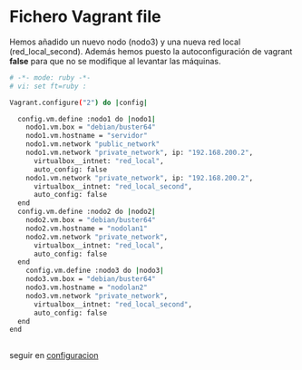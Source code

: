 # Fichero Vagrant file

Hemos añadido un nuevo nodo (nodo3) y una nueva red local (red_local_second). Además hemos puesto la autoconfiguración de vagrant **false** para que no se modifique al levantar las máquinas.

```sh
# -*- mode: ruby -*-
# vi: set ft=ruby :

Vagrant.configure("2") do |config|

  config.vm.define :nodo1 do |nodo1|
    nodo1.vm.box = "debian/buster64"
    nodo1.vm.hostname = "servidor"
    nodo1.vm.network "public_network"
    nodo1.vm.network "private_network", ip: "192.168.200.2",
      virtualbox__intnet: "red_local",
      auto_config: false
    nodo1.vm.network "private_network", ip: "192.168.200.2",
      virtualbox__intnet: "red_local_second",
      auto_config: false
  end
  config.vm.define :nodo2 do |nodo2|
    nodo2.vm.box = "debian/buster64"
    nodo2.vm.hostname = "nodolan1"
    nodo2.vm.network "private_network",
      virtualbox__intnet: "red_local",
      auto_config: false
  end
    config.vm.define :nodo3 do |nodo3|
    nodo3.vm.box = "debian/buster64"
    nodo3.vm.hostname = "nodolan2"
    nodo3.vm.network "private_network",
      virtualbox__intnet: "red_local_second",
      auto_config: false
  end
end
  
```

seguir en [configuracion](https://github.com/CeliaGMqrz/servidor_DHCPv4/blob/main/t10_configuracion.md)
